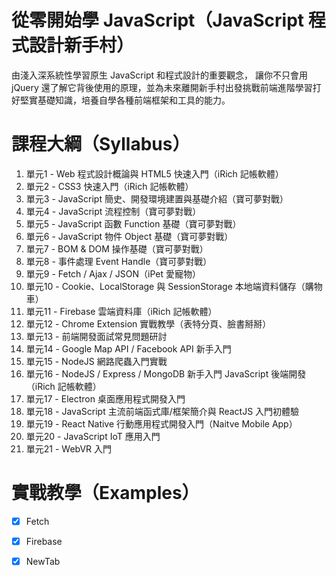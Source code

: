 # 從零開始學 JavaScript（JavaScript 程式設計新手村）
由淺入深系統性學習原生 JavaScript 和程式設計的重要觀念， 讓你不只會用 jQuery 還了解它背後使用的原理，並為未來離開新手村出發挑戰前端進階學習打好堅實基礎知識，培養自學各種前端框架和工具的能力。

# 課程大綱（Syllabus）
1. 單元1 - Web 程式設計概論與 HTML5 快速入門（iRich 記帳軟體）
2. 單元2 - CSS3 快速入門（iRich 記帳軟體）
3. 單元3 - JavaScript 簡史、開發環境建置與基礎介紹（寶可夢對戰）
4. 單元4 - JavaScript 流程控制（寶可夢對戰）
5. 單元5 - JavaScript 函數 Function 基礎（寶可夢對戰）
6. 單元6 - JavaScript 物件 Object 基礎（寶可夢對戰）
7. 單元7 - BOM & DOM 操作基礎（寶可夢對戰）
8. 單元8 - 事件處理 Event Handle（寶可夢對戰）
9. 單元9 - Fetch / Ajax / JSON（iPet 愛寵物）
10. 單元10 - Cookie、LocalStorage 與 SessionStorage 本地端資料儲存（購物車）
11. 單元11 - Firebase 雲端資料庫（iRich 記帳軟體）
12. 單元12 - Chrome Extension 實戰教學（表特分頁、臉書掰掰）
13. 單元13 - 前端開發面試常見問題研討
14. 單元14 - Google Map API  / Facebook API 新手入門
15. 單元15 - NodeJS 網路爬蟲入門實戰
16. 單元16 - NodeJS / Express / MongoDB 新手入門 JavaScript 後端開發（iRich 記帳軟體）
17. 單元17 - Electron 桌面應用程式開發入門
18. 單元18 - JavaScript 主流前端函式庫/框架簡介與 ReactJS 入門初體驗
19. 單元19 - React Native 行動應用程式開發入門（Naitve Mobile App）
20. 單元20 - JavaScript IoT 應用入門
21. 單元21 - WebVR 入門

# 實戰教學（Examples）
- [X] Fetch
- [X] Firebase
- [X] NewTab



